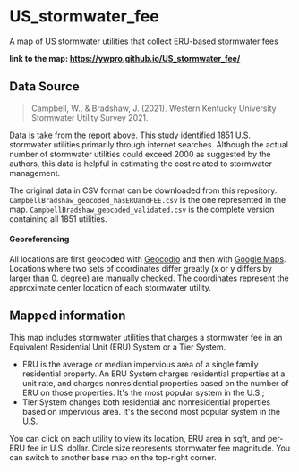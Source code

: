 # US_stormwater_fee
A map of US stormwater utilities that collect ERU-based stormwater fees

**link to the map: https://ywpro.github.io/US_stormwater_fee/**

## Data Source 
> Campbell, W., & Bradshaw, J. (2021). Western Kentucky University Stormwater Utility Survey 2021.

Data is take from the [report above](https://digitalcommons.wku.edu/seas_faculty_pubs). This study identified 1851 U.S. stormwater utilities primarily through internet searches. Although the actual number of stormwater utilities could exceed 2000 as suggested by the authors, this data is helpful in estimating the cost related to stormwater management.

The original data in CSV format can be downloaded from this repository. `CampbellBradshaw_geocoded_hasERUandFEE.csv` is the one represented in the map. `CampbellBradshaw_geocoded_validated.csv` is the complete version containing all 1851 utilities.

#### Georeferencing
All locations are first geocoded with [Geocodio](https://www.geocod.io/) and then with [Google Maps](https://www.google.com/maps). Locations where two sets of coordinates differ greatly (x or y differs by larger than 0. degree) are manually checked. The coordinates represent the approximate center location of each stormwater utility. 


## Mapped information
This map includes stormwater utilities that charges a stormwater fee in an Equivalent Residential Unit (ERU) System or a Tier System. 

- ERU is the average or median impervious area of a single family residential property. An ERU System charges residential properties at a unit rate, and charges nonresidential properties based on the number of ERU on those properties. It's the most popular system in the U.S.;
- Tier System changes both residential and nonresidential properties based on impervious area. It's the second most popular system in the U.S.

You can click on each utility to view its location, ERU area in sqft, and per-ERU fee in U.S. dollar. Circle size represents stormwater fee magnitude. You can switch to another base map on the top-right corner.
